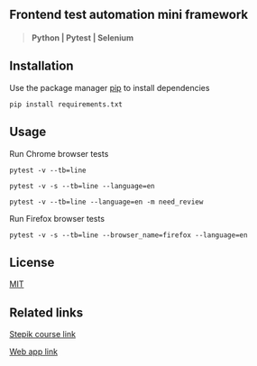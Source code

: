 ## Frontend test automation mini framework

> #### Python | Pytest | Selenium

## Installation

Use the package manager [pip](https://pip.pypa.io/en/stable/) to install dependencies

```
pip install requirements.txt 
```

## Usage

Run Chrome browser tests

```
pytest -v --tb=line
```

```
pytest -v -s --tb=line --language=en
```

```
pytest -v --tb=line --language=en -m need_review
```

Run Firefox browser tests

```
pytest -v -s --tb=line --browser_name=firefox --language=en
```

## License

[MIT](https://choosealicense.com/licenses/mit/)

## Related links

[Stepik course link](https://stepik.org/course/575/)

[Web app link](http://selenium1py.pythonanywhere.com/)
